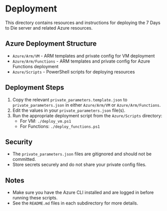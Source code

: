 # Deployment

This directory contains resources and instructions for deploying the 7 Days to Die server and related Azure resources.

## Azure Deployment Structure

- `Azure/Arm/VM` - ARM templates and private config for VM deployment
- `Azure/Arm/Functions` - ARM templates and private config for Azure Functions deployment
- `Azure/Scripts` - PowerShell scripts for deploying resources

## Deployment Steps

1. Copy the relevant `private_parameters.template.json` to `private_parameters.json` in either `Azure/Arm/VM` or `Azure/Arm/Functions`.
2. Edit the values in your `private_parameters.json` file(s).
3. Run the appropriate deployment script from the `Azure/Scripts` directory:
   - For VM: `./deploy_vm.ps1`
   - For Functions: `./deploy_functions.ps1`

## Security

- The `private_parameters.json` files are gitignored and should not be committed.
- Store secrets securely and do not share your private config files.

## Notes

- Make sure you have the Azure CLI installed and are logged in before running these scripts.
- See the `README.md` files in each subdirectory for more details.
